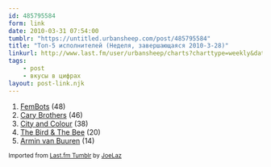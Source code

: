 ```yaml
---
id: 485795584
form: link
date: 2010-03-31 07:54:00
tumblr: "https://untitled.urbansheep.com/post/485795584"
title: "Топ-5 исполнителей (Неделя, завершающаяся 2010-3-28)"
linkurl: http://www.last.fm/user/urbansheep/charts?charttype=weekly&date_to=1269777600
tags:
    - post
    - вкусы в цифрах
layout: post-link.njk
---
```

<ol><li>
<a rel="nofollow" target="_blank" href="http://www.last.fm/music/FemBots">FemBots</a> (48)</li>
<li>
<a rel="nofollow" target="_blank" href="http://www.last.fm/music/Cary+Brothers">Cary Brothers</a> (46)</li>
<li>
<a rel="nofollow" target="_blank" href="http://www.last.fm/music/City+and+Colour">City and Colour</a> (38)</li>
<li>
<a rel="nofollow" target="_blank" href="http://www.last.fm/music/+noredirect/The%2BBird%2B%2526%2BThe%2BBee">The Bird &amp; The Bee</a> (20)</li>
<li>
<a rel="nofollow" target="_blank" href="http://www.last.fm/music/Armin+van+Buuren">Armin van Buuren</a> (14)</li>
</ol><p><small>Imported from <a rel="nofollow" target="_blank" href="http://joelaz.com/post/23488847/last-fm-tumblr-weekly-top-artists">Last.fm Tumblr</a> by <a rel="nofollow" target="_blank" href="http://joelaz.com">JoeLaz</a></small></p>
